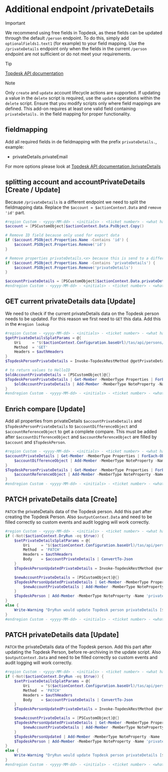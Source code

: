 # Additional endpoint /privateDetails

> [!IMPORTANT]
> We recommend using free fields in Topdesk, as these fields can be updated through the default `/person` endpoint. To do this, simply add `optionalFields1.text1` (for example) to your field mapping. Use the `/privateDetails` endpoint only when the fields in the current `/person` endpoint are not sufficient or do not meet your requirements.

> [!TIP]
> [Topdesk API documentation](https://developers.topdesk.com/explorer/?page=supporting-files#/)

> [!NOTE]
> Only `create` and `update` account lifecycle actions are supported. If updating a value in the `delete` script is required, use the `update` operations within the `delete` script. Ensure that you modify scripts only where field mappings are defined. This add-on requires at least one valid field containing `privateDetails.` in the field mapping for proper functionality.

## fieldmapping
Add all required fields in de fieldmapping with the prefix `privateDetails.`, example:
- privateDetails.privateEmail

For more options please look at [Topdesk API documentation /privateDetails](https://developers.topdesk.com/explorer/?page=supporting-files#/Persons/getPersonPrivateDetailsByPersonId)

## splitting account and accountPrivateDetails [Create / Update]
Because `/privateDetails` is a different endpoint we need to split the fieldmapping data. Replace the `$account = $actionContext.Data` and `remove 'id'` part.

```powershell
#region Custom - <yyyy-MM-dd> - <initials> - <ticket number> - <what has changed>
$account = [PSCustomObject]$actionContext.Data.PsObject.Copy()

# Remove ID field because only used for export data
if ($account.PSObject.Properties.Name -Contains 'id') {
	$account.PSObject.Properties.Remove('id')
}

# Remove properties privateDetails.<x> because this is send to a different endpoint
if ($account.PSObject.Properties.Name -Contains 'privateDetails') {
	$account.PSObject.Properties.Remove('privateDetails')
}

$accountPrivateDetails = [PSCustomObject]$actionContext.Data.privateDetails.PsObject.Copy()
#endregion Custom - <yyyy-MM-dd> - <initials> - <ticket number> - <what has changed>
```

## GET current privateDetails data [Update]
We need to check if the current privateDetails data on the Topdesk person needs to be updated. For this reason we first need to `GET` this data. Add this in the `#region lookup`

```powershell
#region Custom - <yyyy-MM-dd> - <initials> - <ticket number> - <what has changed>
$getPrivateDetailsSplatParams = @{
	Uri     = "$($actionContext.Configuration.baseUrl)/tas/api/persons/id/$($actionContext.References.Account)/privateDetails"
	Method  = 'GET'
	Headers = $authHeaders
}
$TopdeskPersonPrivateDetails = Invoke-TopdeskRestMethod @getPrivateDetailsSplatParams

# to return values to HelloID
$oldAccountPrivateDetails = [PSCustomObject]@{}
$TopdeskPersonPrivateDetails | Get-Member -MemberType Properties | ForEach-Object {
	$oldAccountPrivateDetails | Add-Member -MemberType NoteProperty -Name $_.Name -Value $TopdeskPersonPrivateDetails.$($_.Name)
}
#endregion Custom - <yyyy-MM-dd> - <initials> - <ticket number> - <what has changed>
```

## Enrich compare [Update]
Add all properties from privateDetails `$accountPrivateDetails` and `$TopdeskPersonPrivateDetails` to `$accountDifferenceObject` and `$accountReferenceObject` to get a complete compare.
This must be added after `$accountDifferenceObject` and `$accountReferenceObject` are filled by `$account` and `$TopdeskPerson`.

```powershell
#region Custom - <yyyy-MM-dd> - <initials> - <ticket number> - <what has changed>
$accountPrivateDetails | Get-Member -MemberType Properties | ForEach-Object {
	$accountDifferenceObject | Add-Member -MemberType NoteProperty -Name "privateDetails_$($_.Name)" -Value $accountPrivateDetails.$($_.Name)
}
$TopdeskPersonPrivateDetails | Get-Member -MemberType Properties | ForEach-Object {
	$accountReferenceObject | Add-Member -MemberType NoteProperty -Name "privateDetails_$($_.Name)" -Value $TopdeskPersonPrivateDetails.$($_.Name)
}
#endregion Custom - <yyyy-MM-dd> - <initials> - <ticket number> - <what has changed>
```

## PATCH privateDetails data [Create]
`PATCH` the privateDetails data of the Topdesk person. Add this part after creating the Topdesk Person. Also `$outputContext.Data` and need to be filled correctly so custom events and audit logging will work correctly.

```powershell
#region Custom - <yyyy-MM-dd> - <initials> - <ticket number> - <what has changed>
if (-Not($actionContext.DryRun -eq $true)) {
	$setPrivateDetailsSplatParams = @{
		Uri     = "$($actionContext.Configuration.baseUrl)/tas/api/persons/id/$($TopdeskPerson.id)/privateDetails"
		Method  = 'PATCH'
		Headers = $authHeaders
		Body    = $accountPrivateDetails | ConvertTo-Json
	}
	$TopdeskPersonUpdatedPrivateDetails = Invoke-TopdeskRestMethod @setPrivateDetailsSplatParams

	$newAccountPrivateDetails = [PSCustomObject]@{}
	$TopdeskPersonUpdatedPrivateDetails | Get-Member -MemberType Properties | ForEach-Object {
		$newAccountPrivateDetails | Add-Member -MemberType NoteProperty -Name $_.Name -Value $TopdeskPersonUpdatedPrivateDetails.$($_.Name)
	}
	$TopdeskPerson | Add-Member -MemberType NoteProperty -Name 'privateDetails' -Value $newAccountPrivateDetails
}
else {
	Write-Warning "DryRun would update Topdesk person privateDetails [$($TopdeskPerson.id)]."
}
#endregion Custom - <yyyy-MM-dd> - <initials> - <ticket number> - <what has changed>
```

## PATCH privateDetails data [Update]
`PATCH` the privateDetails data of the Topdesk person. Add this part after updating the Topdesk Person, before re-archiving in the update script. Also `$outputContext.Data` and need to be filled correctly so custom events and audit logging will work correctly.

```powershell
#region Custom - <yyyy-MM-dd> - <initials> - <ticket number> - <what has changed>
if (-Not($actionContext.DryRun -eq $true)) {
	$setPrivateDetailsSplatParams = @{
		Uri     = "$($actionContext.Configuration.baseUrl)/tas/api/persons/id/$($TopdeskPerson.id)/privateDetails"
		Method  = 'PATCH'
		Headers = $authHeaders
		Body    = $accountPrivateDetails | ConvertTo-Json
	}
	$TopdeskPersonUpdatedPrivateDetails = Invoke-TopdeskRestMethod @setPrivateDetailsSplatParams

	$newAccountPrivateDetails = [PSCustomObject]@{}
	$TopdeskPersonUpdatedPrivateDetails | Get-Member -MemberType Properties | ForEach-Object {
		$newAccountPrivateDetails | Add-Member -MemberType NoteProperty -Name $_.Name -Value $TopdeskPersonUpdatedPrivateDetails.$($_.Name)
	}
	$TopdeskPersonUpdated | Add-Member -MemberType NoteProperty -Name 'privateDetails' -Value $newAccountPrivateDetails
	$TopdeskPerson | Add-Member -MemberType NoteProperty -Name 'privateDetails' -Value $oldAccountPrivateDetails
}
else {
	Write-Warning "DryRun would update Topdesk person privateDetails [$($TopdeskPerson.id)]."
}
#endregion Custom - <yyyy-MM-dd> - <initials> - <ticket number> - <what has changed>
```